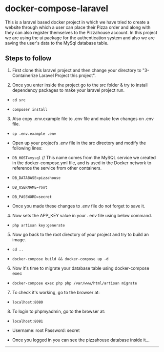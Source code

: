 # docker-compose-laravel
This is a laravel based docker project in which we have tried to create a website through which a user can place their Pizza order and along with they can also register themselves to the Pizzahouse account. In this project we are using the ui package for the authentication system and also we are saving the user's data to the MySql database table.

## Steps to follow

1. First clone this laravel project and then change your directory to "3-Containerize Laravel Project this project".

2. Once you enter inside the project go to the src folder & try to install dependency packages to make your laravel project run.
- `cd src`

- `composer install`

3. Also copy .env.example file to .env file and make few changes on .env file.
- `cp .env.example .env`

- Open up your project’s .env file in the src directory and modify the following lines:

- `DB_HOST=mysql`   // This name comes from the MySQL service we created in the docker-compose.yml file, and is used in the Docker network to reference the service                     from other containers.

- `DB_DATABASE=pizzahouse`

- `DB_USERNAME=root`

- `DB_PASSWORD=secret`

- Once you made these changes to .env file do not forget to save it.

4. Now sets the APP_KEY value in your . env file using below command.
- `php artisan key:generate` 

5. Now go back to the root directory of your project and try to build an image.
- `cd ..`

- `docker-compose build && docker-compose up -d`

6. Now it's time to migrate your database table using docker-compose exec
- `docker-compose exec php php /var/www/html/artisan migrate`

7. To check it's working, go to the browser at:
- `localhost:8080`

8. To login to phpmyadmin, go to the browser at:
- `localhost:8081`

- Username: root
  Password: secret
  
- Once you logged in you can see the pizzahouse database inside it...

*************************************************************************************************************************************************************
